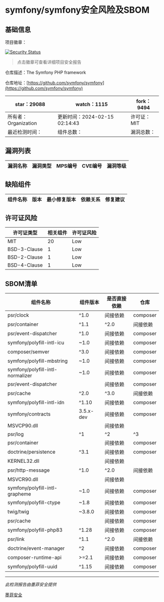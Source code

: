 # symfony/symfony安全风险及SBOM

## 基础信息

项目徽章：

[![Security Status](https://www.murphysec.com/platform3/v31/badge/1757840225379688448.svg)](https://www.murphysec.com/console/report/1691516035264176128/1757840225379688448)

> 点击徽章可查看详细项目安全报告

仓库描述：The Symfony PHP framework

仓库地址：[https://github.com/symfony/symfony](https://github.com/symfony/symfony)

| star：29088 | watch：1115 | fork：9494 |
| ----------- | -------------- | ------------ |
| 所有者：Organization | 更新时间：2024-02-15 02:14:43 | 许可证：MIT |
| 最近检测时间： | 组件总数： | 漏洞总数： |




## 漏洞列表

| 漏洞名称 | 漏洞类型 | MPS编号 | CVE编号 | 漏洞等级 |
| ------- | ------ | ------- | ------ | ----- |





## 缺陷组件

| 组件名称 | 版本 | 最小修复版本 | 依赖关系 | 修复建议 |
| -------- | ---- | ------------ | -------- | -------- |





## 许可证风险

| 许可证类型 | 相关组件 | 许可证风险 |
| ---------- | -------- | ---------- |
|MIT|20|Low|
|BSD-3-Clause|1|Low|
|BSD-2-Clause|1|Low|
|BSD-4-Clause|1|Low|




## SBOM清单

| 组件名称 | 组件版本 | 是否直接依赖 | 仓库 |
| -------- | -------- | ------------ | ---- |
|psr/clock|^1.0|间接依赖|composer|
|psr/container|^1.1|^2.0|间接依赖|composer|
|psr/event-dispatcher|^1.0|间接依赖|composer|
|symfony/polyfill-intl-icu|~1.0|间接依赖|composer|
|composer/semver|^3.0|间接依赖|composer|
|symfony/polyfill-mbstring|~1.0|间接依赖|composer|
|symfony/polyfill-intl-normalizer|~1.0|间接依赖|composer|
|psr/event-dispatcher||间接依赖|composer|
|psr/cache|^2.0|^3.0|间接依赖|composer|
|symfony/polyfill-intl-idn|^1.10|间接依赖|composer|
|symfony/contracts|3.5.x-dev|间接依赖|composer|
|MSVCP90.dll||间接依赖||
|psr/log|^1|^2|^3|间接依赖|composer|
|psr/container||间接依赖|composer|
|doctrine/persistence|^3.1|间接依赖|composer|
|KERNEL32.dll||间接依赖||
|psr/http-message|^1.0|^2.0|间接依赖|composer|
|MSVCR90.dll||间接依赖||
|symfony/polyfill-intl-grapheme|~1.0|间接依赖|composer|
|symfony/polyfill-ctype|~1.8|间接依赖|composer|
|twig/twig|~3.8.0|间接依赖|composer|
|psr/cache||间接依赖|composer|
|symfony/polyfill-php83|^1.28|间接依赖|composer|
|psr/link|^1.1|^2.0|间接依赖|composer|
|doctrine/event-manager|^2|间接依赖|composer|
|composer-runtime-api|>=2.1|间接依赖|composer|
|symfony/polyfill-uuid|^1.15|间接依赖|composer|


------

*此检测报告由墨菲安全提供*

[墨菲安全](www.murphysec.com)
